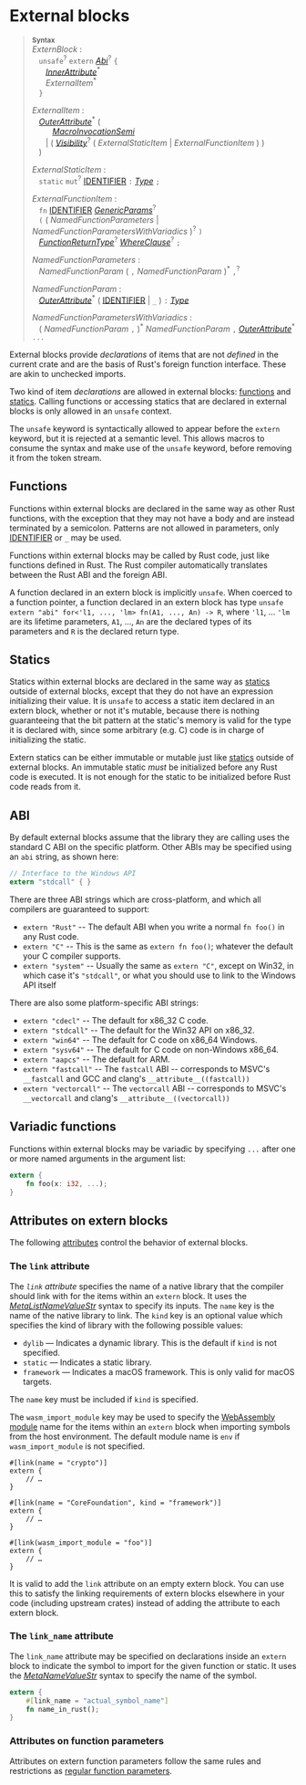 # External blocks

> **<sup>Syntax</sup>**\
> _ExternBlock_ :\
> &nbsp;&nbsp; `unsafe`<sup>?</sup> `extern` [_Abi_]<sup>?</sup> `{`\
> &nbsp;&nbsp; &nbsp;&nbsp; [_InnerAttribute_]<sup>\*</sup>\
> &nbsp;&nbsp; &nbsp;&nbsp; _ExternalItem_<sup>\*</sup>\
> &nbsp;&nbsp; `}`
>
> _ExternalItem_ :\
> &nbsp;&nbsp; [_OuterAttribute_]<sup>\*</sup> (\
> &nbsp;&nbsp; &nbsp;&nbsp; &nbsp;&nbsp; [_MacroInvocationSemi_]\
> &nbsp;&nbsp; &nbsp;&nbsp; | ( [_Visibility_]<sup>?</sup> ( _ExternalStaticItem_ | _ExternalFunctionItem_ ) )\
> &nbsp;&nbsp; )
>
> _ExternalStaticItem_ :\
> &nbsp;&nbsp; `static` `mut`<sup>?</sup> [IDENTIFIER] `:` [_Type_] `;`
>
> _ExternalFunctionItem_ :\
> &nbsp;&nbsp; `fn` [IDENTIFIER]&nbsp;[_GenericParams_]<sup>?</sup>\
> &nbsp;&nbsp; `(` ( _NamedFunctionParameters_ | _NamedFunctionParametersWithVariadics_ )<sup>?</sup> `)`\
> &nbsp;&nbsp; [_FunctionReturnType_]<sup>?</sup> [_WhereClause_]<sup>?</sup> `;`
>
> _NamedFunctionParameters_ :\
> &nbsp;&nbsp; _NamedFunctionParam_ ( `,` _NamedFunctionParam_ )<sup>\*</sup> `,`<sup>?</sup>
>
> _NamedFunctionParam_ :\
> &nbsp;&nbsp; [_OuterAttribute_]<sup>\*</sup> ( [IDENTIFIER] | `_` ) `:` [_Type_]
>
> _NamedFunctionParametersWithVariadics_ :\
> &nbsp;&nbsp; ( _NamedFunctionParam_ `,` )<sup>\*</sup> _NamedFunctionParam_ `,` [_OuterAttribute_]<sup>\*</sup> `...`

External blocks provide _declarations_ of items that are not _defined_ in the
current crate and are the basis of Rust's foreign function interface. These are
akin to unchecked imports.

Two kind of item _declarations_ are allowed in external blocks: [functions] and
[statics]. Calling functions or accessing statics that are declared in external
blocks is only allowed in an `unsafe` context.

The `unsafe` keyword is syntactically allowed to appear before the `extern`
keyword, but it is rejected at a semantic level. This allows macros to consume
the syntax and make use of the `unsafe` keyword, before removing it from the
token stream.

## Functions

Functions within external blocks are declared in the same way as other Rust
functions, with the exception that they may not have a body and are instead
terminated by a semicolon. Patterns are not allowed in parameters, only
[IDENTIFIER] or `_` may be used.

Functions within external blocks may be called by Rust code, just like
functions defined in Rust. The Rust compiler automatically translates between
the Rust ABI and the foreign ABI.

A function declared in an extern block is implicitly `unsafe`. When coerced to
a function pointer, a function declared in an extern block has type `unsafe
extern "abi" for<'l1, ..., 'lm> fn(A1, ..., An) -> R`, where `'l1`, ... `'lm`
are its lifetime parameters, `A1`, ..., `An` are the declared types of its
parameters and `R` is the declared return type.

## Statics

Statics within external blocks are declared in the same way as [statics] outside of external blocks,
except that they do not have an expression initializing their value.
It is `unsafe` to access a static item declared in an extern block, whether or
not it's mutable, because there is nothing guaranteeing that the bit pattern at the static's
memory is valid for the type it is declared with, since some arbitrary (e.g. C) code is in charge
of initializing the static.

Extern statics can be either immutable or mutable just like [statics] outside of external blocks.
An immutable static *must* be initialized before any Rust code is executed. It is not enough for
the static to be initialized before Rust code reads from it.

## ABI

By default external blocks assume that the library they are calling uses the
standard C ABI on the specific platform. Other ABIs may be specified using an
`abi` string, as shown here:

```rust
// Interface to the Windows API
extern "stdcall" { }
```

There are three ABI strings which are cross-platform, and which all compilers
are guaranteed to support:

* `extern "Rust"` -- The default ABI when you write a normal `fn foo()` in any
  Rust code.
* `extern "C"` -- This is the same as `extern fn foo()`; whatever the default
  your C compiler supports.
* `extern "system"` -- Usually the same as `extern "C"`, except on Win32, in
  which case it's `"stdcall"`, or what you should use to link to the Windows
  API itself

There are also some platform-specific ABI strings:

* `extern "cdecl"` -- The default for x86\_32 C code.
* `extern "stdcall"` -- The default for the Win32 API on x86\_32.
* `extern "win64"` -- The default for C code on x86\_64 Windows.
* `extern "sysv64"` -- The default for C code on non-Windows x86\_64.
* `extern "aapcs"` -- The default for ARM.
* `extern "fastcall"` -- The `fastcall` ABI -- corresponds to MSVC's
  `__fastcall` and GCC and clang's `__attribute__((fastcall))`
* `extern "vectorcall"` -- The `vectorcall` ABI -- corresponds to MSVC's
  `__vectorcall` and clang's `__attribute__((vectorcall))`

## Variadic functions

Functions within external blocks may be variadic by specifying `...` after one
or more named arguments in the argument list:

```rust
extern {
    fn foo(x: i32, ...);
}
```

## Attributes on extern blocks

The following [attributes] control the behavior of external blocks.

### The `link` attribute

The *`link` attribute* specifies the name of a native library that the
compiler should link with for the items within an `extern` block. It uses the
[_MetaListNameValueStr_] syntax to specify its inputs. The `name` key is the
name of the native library to link. The `kind` key is an optional value which
specifies the kind of library with the following possible values:

- `dylib` — Indicates a dynamic library. This is the default if `kind` is not
  specified.
- `static` — Indicates a static library.
- `framework` — Indicates a macOS framework. This is only valid for macOS
  targets.

The `name` key must be included if `kind` is specified.

The `wasm_import_module` key may be used to specify the [WebAssembly module]
name for the items within an `extern` block when importing symbols from the
host environment. The default module name is `env` if `wasm_import_module` is
not specified.

<!-- ignore: requires extern linking -->
```rust,ignore
#[link(name = "crypto")]
extern {
    // …
}

#[link(name = "CoreFoundation", kind = "framework")]
extern {
    // …
}

#[link(wasm_import_module = "foo")]
extern {
    // …
}
```

It is valid to add the `link` attribute on an empty extern block. You can use
this to satisfy the linking requirements of extern blocks elsewhere in your
code (including upstream crates) instead of adding the attribute to each extern
block.

### The `link_name` attribute

The `link_name` attribute may be specified on declarations inside an `extern`
block to indicate the symbol to import for the given function or static. It
uses the [_MetaNameValueStr_] syntax to specify the name of the symbol.

```rust
extern {
    #[link_name = "actual_symbol_name"]
    fn name_in_rust();
}
```

### Attributes on function parameters

Attributes on extern function parameters follow the same rules and
restrictions as [regular function parameters].

[IDENTIFIER]: ../identifiers.md
[WebAssembly module]: https://webassembly.github.io/spec/core/syntax/modules.html
[functions]: functions.md
[statics]: static-items.md
[_Abi_]: functions.md
[_FunctionReturnType_]: functions.md
[_GenericParams_]: generics.md
[_InnerAttribute_]: ../attributes.md
[_MacroInvocationSemi_]: ../macros.md#macro-invocation
[_MetaListNameValueStr_]: ../attributes.md#meta-item-attribute-syntax
[_MetaNameValueStr_]: ../attributes.md#meta-item-attribute-syntax
[_OuterAttribute_]: ../attributes.md
[_Type_]: ../types.md#type-expressions
[_Visibility_]: ../visibility-and-privacy.md
[_WhereClause_]: generics.md#where-clauses
[attributes]: ../attributes.md
[regular function parameters]: functions.md#attributes-on-function-parameters
